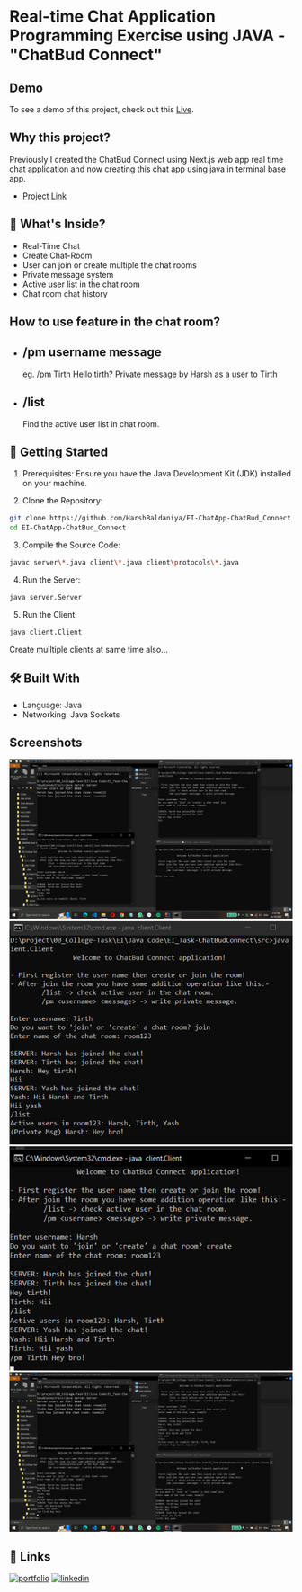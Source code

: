 
# Real-time Chat Application Programming Exercise using JAVA - "ChatBud Connect"








## Demo

To see a demo of this project, check out this [Live](https://youtu.be/7HEijyp9TJg). 

## Why this project?

Previously I created the ChatBud Connect using Next.js web app real time chat application and now creating this chat app using java in terminal base app.

- [Project Link](https://github.com/HarshBaldaniya/HB-Chat) 


## 🌟 What's Inside?

- Real-Time Chat
- Create Chat-Room
- User can join or create multiple the chat rooms
- Private message system
- Active user list in the chat room
- Chat room chat history

## How to use feature in the chat room?

- /pm username message
    -
    eg. /pm Tirth Hello tirth? 
    Private message by Harsh as a user to Tirth

- /list
    -
    Find the active user list in chat room. 








## 🚀 Getting Started

1. Prerequisites: Ensure you have the Java Development Kit (JDK) installed on your machine.

2. Clone the Repository:

```bash
git clone https://github.com/HarshBaldaniya/EI-ChatApp-ChatBud_Connect.git
cd EI-ChatApp-ChatBud_Connect
```

3. Compile the Source Code:
```bash
javac server\*.java client\*.java client\protocols\*.java
```

4. Run the Server:
```bash
java server.Server
```

5. Run the Client:
```bash
java client.Client
```
Create mulltiple clients at same time also...
## 🛠 Built With

- Language: Java
- Networking: Java Sockets



## Screenshots

![01](images/01.png)
![02](images/02.png)
![03](images/03.png)
![04](images/04.png)



## 🔗 Links
[![portfolio](https://img.shields.io/badge/my_portfolio-000?style=for-the-badge&logo=ko-fi&logoColor=white)](https://www.harshbaldaniya.com/)
[![linkedin](https://img.shields.io/badge/linkedin-0A66C2?style=for-the-badge&logo=linkedin&logoColor=white)](https://www.linkedin.com/in/hb134/)

